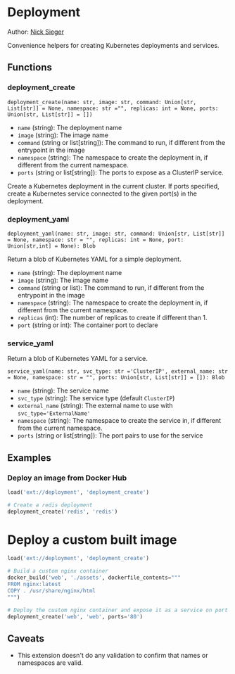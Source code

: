 # Deployment

Author: [Nick Sieger](https://github.com/nicksieger)

Convenience helpers for creating Kubernetes deployments and services.


## Functions

### deployment_create

```
deployment_create(name: str, image: str, command: Union[str, List[str]] = None, namespace: str ="", replicas: int = None, ports: Union[str, List[str]] = [])
```

* `name` (string): The deployment name
* `image` (string): The image name
* `command` (string or list\[string\]): The command to run, if different from the entrypoint in the image
* `namespace` (string): The namespace to create the deployment in, if different from the current namespace.
* `ports` (string or list\[string\]): The ports to expose as a ClusterIP service.

Create a Kubernetes deployment in the current cluster. If ports specified, create a Kubernetes service connected to the given port(s) in the deployment.

### deployment_yaml

```
deployment_yaml(name: str, image: str, command: Union[str, List[str]] = None, namespace: str = "", replicas: int = None, port: Union[str,int] = None): Blob
```

Return a blob of Kubernetes YAML for a simple deployment.

* `name` (string): The deployment name
* `image` (string): The image name
* `command` (string or list): The command to run, if different from the entrypoint in the image
* `namespace` (string): The namespace to create the deployment in, if different from the current namespace.
* `replicas` (int): The number of replicas to create if different than 1.
* `port` (string or int): The container port to declare

### service_yaml

Return a blob of Kubernetes YAML for a service.

```
service_yaml(name: str, svc_type: str ='ClusterIP', external_name: str = None, namespace: str = "", ports: Union[str, List[str]] = []): Blob
```
* `name` (string): The service name
* `svc_type` (string): The service type (default `ClusterIP`)
* `external_name` (string): The external name to use with `svc_type='ExternalName'`
* `namespace` (string): The namespace to create the service in, if different from the current namespace.
* `ports` (string or list\[string\]): The port pairs to use for the service


## Examples

### Deploy an image from Docker Hub

```python
load('ext://deployment', 'deployment_create')

# Create a redis deployment
deployment_create('redis', 'redis')
```

# Deploy a custom built image

```python
load('ext://deployment', 'deployment_create')

# Build a custom nginx container
docker_build('web', './assets', dockerfile_contents="""
FROM nginx:latest
COPY . /usr/share/nginx/html
""")

# Deploy the custom nginx container and expose it as a service on port 80
deployment_create('web', 'web', ports='80')
```

## Caveats

- This extension doesn't do any validation to confirm that names or namespaces are valid.
